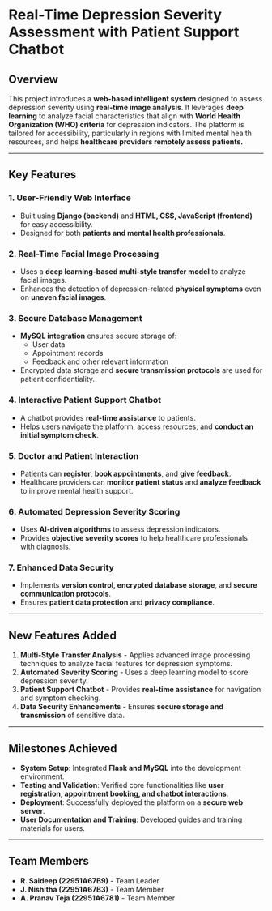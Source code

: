 # **Real-Time Depression Severity Assessment with Patient Support Chatbot**  

## **Overview**
This project introduces a **web-based intelligent system** designed to assess depression severity using **real-time image analysis**. It leverages **deep learning** to analyze facial characteristics that align with **World Health Organization (WHO) criteria** for depression indicators. The platform is tailored for accessibility, particularly in regions with limited mental health resources, and helps **healthcare providers remotely assess patients.**

---

## **Key Features**
### **1. User-Friendly Web Interface**
- Built using **Django (backend)** and **HTML, CSS, JavaScript (frontend)** for easy accessibility.
- Designed for both **patients and mental health professionals**.

### **2. Real-Time Facial Image Processing**
- Uses a **deep learning-based multi-style transfer model** to analyze facial images.
- Enhances the detection of depression-related **physical symptoms** even on **uneven facial images**.

### **3. Secure Database Management**
- **MySQL integration** ensures secure storage of:
  - User data
  - Appointment records
  - Feedback and other relevant information
- Encrypted data storage and **secure transmission protocols** are used for patient confidentiality.

### **4. Interactive Patient Support Chatbot**
- A chatbot provides **real-time assistance** to patients.
- Helps users navigate the platform, access resources, and **conduct an initial symptom check**.

### **5. Doctor and Patient Interaction**
- Patients can **register**, **book appointments**, and **give feedback**.
- Healthcare providers can **monitor patient status** and **analyze feedback** to improve mental health support.

### **6. Automated Depression Severity Scoring**
- Uses **AI-driven algorithms** to assess depression indicators.
- Provides **objective severity scores** to help healthcare professionals with diagnosis.

### **7. Enhanced Data Security**
- Implements **version control, encrypted database storage**, and **secure communication protocols**.
- Ensures **patient data protection** and **privacy compliance**.

---

## **New Features Added**
1. **Multi-Style Transfer Analysis** - Applies advanced image processing techniques to analyze facial features for depression symptoms.
2. **Automated Severity Scoring** - Uses a deep learning model to score depression severity.
3. **Patient Support Chatbot** - Provides **real-time assistance** for navigation and symptom checking.
4. **Data Security Enhancements** - Ensures **secure storage and transmission** of sensitive data.

---

## **Milestones Achieved**
- **System Setup**: Integrated **Flask and MySQL** into the development environment.
- **Testing and Validation**: Verified core functionalities like **user registration, appointment booking, and chatbot interactions**.
- **Deployment**: Successfully deployed the platform on a **secure web server**.
- **User Documentation and Training**: Developed guides and training materials for users.

---

## **Team Members**
- **R. Saideep (22951A67B9)** - Team Leader
- **J. Nishitha (22951A67B3)** - Team Member
- **A. Pranav Teja (22951A6781)** - Team Member

